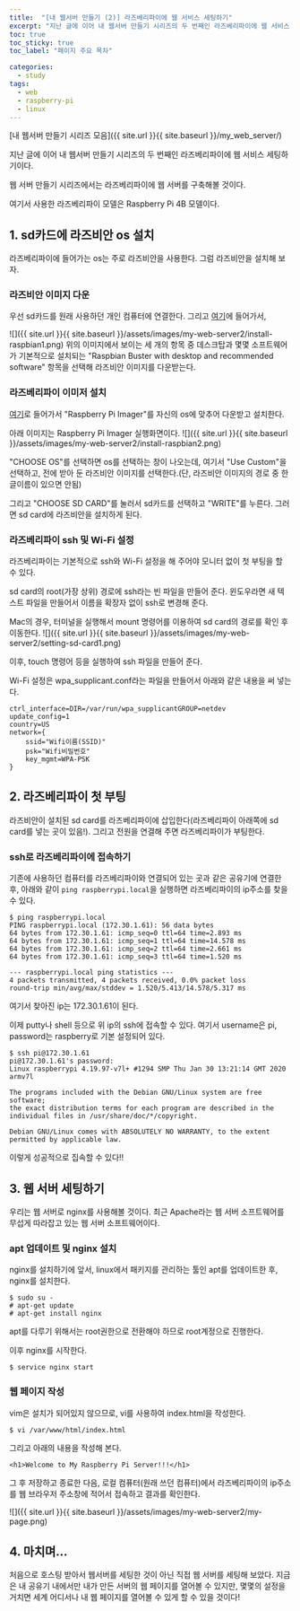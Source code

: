 ```yaml
---
title:  "[내 웹서버 만들기 (2)] 라즈베리파이에 웹 서비스 세팅하기"
excerpt: "지난 글에 이어 내 웹서버 만들기 시리즈의 두 번째인 라즈베리파이에 웹 서비스 세팅하기이다.."
toc: true
toc_sticky: true
toc_label: "페이지 주요 목차"

categories:
  - study
tags:
  - web
  - raspberry-pi
  - linux
---
```


[내 웹서버 만들기 시리즈 모음]({{ site.url }}{{ site.baseurl }}/my_web_server/)

지난 글에 이어 내 웹서버 만들기 시리즈의 두 번째인 라즈베리파이에 웹 서비스 세팅하기이다.

웹 서버 만들기 시리즈에서는 라즈베리파이에 웹 서버를 구축해볼 것이다.

여기서 사용한 라즈베리파이 모델은 Raspberry Pi 4B 모델이다.

## 1. sd카드에 라즈비안 os 설치
라즈베리파이에 들어가는 os는 주로 라즈비안을 사용한다. 그럼 라즈비안을 설치해 보자.

### 라즈비안 이미지 다운
우선 sd카드를 원래 사용하던 개인 컴퓨터에 연결한다.
그리고 [여기](https://www.raspberrypi.org/downloads/raspbian/)에 들어가서,

![]({{ site.url }}{{ site.baseurl }}/assets/images/my-web-server2/install-raspbian1.png)
위의 이미지에서 보이는 세 개의 항목 중 데스크탑과 몇몇 소프트웨어가 기본적으로 설치되는 
"Raspbian Buster with desktop and recommended software" 항목을 선택해 라즈비안 이미지를 다운받는다.

### 라즈베리파이 이미저 설치
[여기](https://www.raspberrypi.org/downloads/)로 들어가서 "Raspberry Pi Imager"를 자신의 os에 맞추어 다운받고 설치한다.

아래 이미지는 Raspberry Pi Imager 실행화면이다.
![]({{ site.url }}{{ site.baseurl }}/assets/images/my-web-server2/install-raspbian2.png)

"CHOOSE OS"를 선택하면 os를 선택하는 창이 나오는데, 여기서 "Use Custom"을 선택하고, 전에 받아 둔 라즈비안 이미지를 선택한다.(단, 라즈비안 이미지의 경로 중 한글이름이 있으면 안됨)

그리고 "CHOOSE SD CARD"를 눌러서 sd카드를 선택하고 "WRITE"를 누른다. 그러면 sd card에 라즈비안을 설치하게 된다.

### 라즈베리파이 ssh 및 Wi-Fi 설정
라즈베리파이는 기본적으로 ssh와 Wi-Fi 설정을 해 주어야 모니터 없이 첫 부팅을 할 수 있다.

sd card의 root(가장 상위) 경로에 ssh라는 빈 파일을 만들어 준다. 윈도우라면 새 텍스트 파일을 만들어서 이름을 확장자 없이 ssh로 변경해 준다.

Mac의 경우, 터미널을 실행해서 mount 명령어를 이용하여 sd card의 경로를 확인 후 이동한다.
![]({{ site.url }}{{ site.baseurl }}/assets/images/my-web-server2/setting-sd-card1.png)

이후, touch 명령어 등을 실행하여 ssh 파일을 만들어 준다.

Wi-Fi 설정은 wpa_supplicant.conf라는 파일을 만들어서 아래와 같은 내용을 써 넣는다.
```
ctrl_interface=DIR=/var/run/wpa_supplicantGROUP=netdev
update_config=1
country=US
network={
    ssid="Wifi이름(SSID)"
    psk="Wifi비밀번호"
    key_mgmt=WPA-PSK
}
```

## 2. 라즈베리파이 첫 부팅

라즈비안이 설치된 sd card를 라즈베리파이에 삽입한다(라즈베리파이 아래쪽에 sd card를 넣는 곳이 있음!). 그리고 전원을 연결해 주면 라즈베리파이가 부팅한다.

### ssh로 라즈베리파이에 접속하기

기존에 사용하던 컴퓨터를 라즈베리파이와 연결되어 있는 곳과 같은 공유기에 연결한 후, 아래와 같이 `ping raspberrypi.local`을 실행하면 라즈베리파이의 ip주소를 찾을 수 있다.

```
$ ping raspberrypi.local
PING raspberrypi.local (172.30.1.61): 56 data bytes
64 bytes from 172.30.1.61: icmp_seq=0 ttl=64 time=2.893 ms
64 bytes from 172.30.1.61: icmp_seq=1 ttl=64 time=14.578 ms
64 bytes from 172.30.1.61: icmp_seq=2 ttl=64 time=2.661 ms
64 bytes from 172.30.1.61: icmp_seq=3 ttl=64 time=1.520 ms

--- raspberrypi.local ping statistics ---
4 packets transmitted, 4 packets received, 0.0% packet loss
round-trip min/avg/max/stddev = 1.520/5.413/14.578/5.317 ms
```

여기서 찾아진 ip는 172.30.1.61이 된다.

이제 putty나 shell 등으로 위 ip의 ssh에 접속할 수 있다. 여기서 username은 pi, password는 raspberry로 기본 설정되어 있다.
```
$ ssh pi@172.30.1.61
pi@172.30.1.61's password:
Linux raspberrypi 4.19.97-v7l+ #1294 SMP Thu Jan 30 13:21:14 GMT 2020 armv7l

The programs included with the Debian GNU/Linux system are free software;
the exact distribution terms for each program are described in the
individual files in /usr/share/doc/*/copyright.

Debian GNU/Linux comes with ABSOLUTELY NO WARRANTY, to the extent
permitted by applicable law.
``` 

이렇게 성공적으로 집속할 수 있다!!


## 3. 웹 서버 세팅하기
우리는 웹 서버로 nginx를 사용해볼 것이다. 최근 Apache라는 웹 서버 소프트웨어를 무섭게 따라잡고 있는 웹 서버 소프트웨어이다.

### apt 업데이트 및 nginx 설치

nginx를 설치하기에 앞서, linux에서 패키지를 관리하는 툴인 apt를 업데이트한 후, nginx를 설치한다.
```
$ sudo su - 
# apt-get update 
# apt-get install nginx
```
apt를 다루기 위해서는 root권한으로 전환해야 하므로 root계정으로 진행한다.

이후 nginx를 시작한다.
```
$ service nginx start
```

### 웹 페이지 작성

vim은 설치가 되어있지 않으므로, vi를 사용하여 index.html을 작성한다.
```
$ vi /var/www/html/index.html
```

그리고 아래의 내용을 작성해 본다.
```
<h1>Welcome to My Raspberry Pi Server!!!</h1>
```

그 후 저장하고 종료한 다음, 로컬 컴퓨터(원래 쓰던 컴퓨터)에서 라즈베리파이의 ip주소를 웹 브라우저 주소창에 적어서 접속하고 결과를 확인한다.

![]({{ site.url }}{{ site.baseurl }}/assets/images/my-web-server2/my-page.png)

## 4. 마치며...

처음으로 호스팅 받아서 웹서버를 세팅한 것이 아닌 직접 웹 서버를 세팅해 보았다. 지금은 내 공유기 내에서만 내가 만든 서버의 웹 페이지를 열어볼 수 있지만, 몇몇의 설정을 거치면 세계 어디서나 내 웹 페이지를 열어볼 수 있게 할 수 있을 것이다!